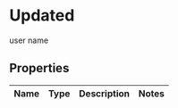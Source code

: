 

# Updated

user name

## Properties

| Name | Type | Description | Notes |
|------------ | ------------- | ------------- | -------------|



